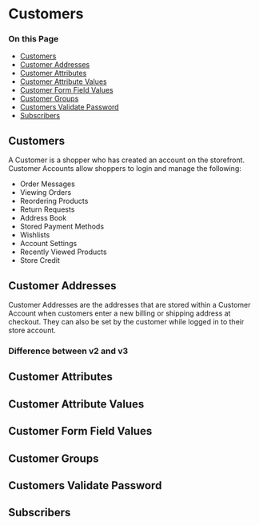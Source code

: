 # Customers

<div class="otp" id="no-index">

### On this Page	
- [Customers](#customers)
- [Customer Addresses](#customer-addresses)
- [Customer Attributes](#customer-attributes)
- [Customer Attribute Values](#customer-attribute-values)
- [Customer Form Field Values](#customer-form-field-values)
- [Customer Groups](#customer-groups)
- [Customers Validate Password](#customers-validate-password)
- [Subscribers](#subscribers)

</div>



## Customers

A Customer is a shopper who has created an account on the storefront. Customer Accounts allow shoppers to login and manage the following:

- Order Messages
- Viewing Orders
- Reordering Products
- Return Requests
- Address Book
- Stored Payment Methods
- Wishlists
- Account Settings
- Recently Viewed Products
- Store Credit

## Customer Addresses

Customer Addresses are the addresses that are stored within a Customer Account when customers enter a new billing or shipping address at checkout. They can also be set by the customer while logged in to their store account.

### Difference between v2 and v3

## Customer Attributes

## Customer Attribute Values

## Customer Form Field Values

## Customer Groups

## Customers Validate Password

## Subscribers

